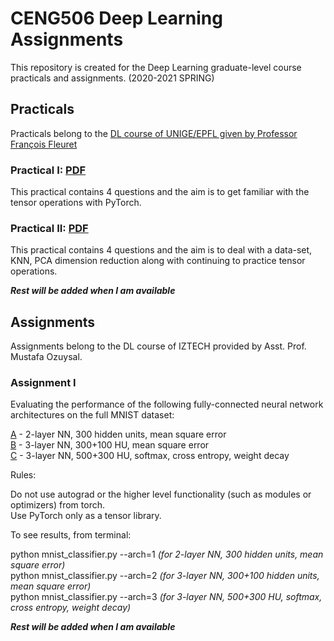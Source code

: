 # CENG506 Deep Learning Assignments
This repository is created for the Deep Learning graduate-level course practicals and assignments. (2020-2021 SPRING)

## Practicals
Practicals belong to the [DL course of UNIGE/EPFL given by Professor François Fleuret](https://fleuret.org/dlc/#information)

### Practical I: [PDF](https://github.com/AydinAlptug/CENG506-Deep-Learning-Assignments/blob/master/Practicals/Documents%20of%20Professor%20Fleuret/dlc-practical-1.pdf)
This practical contains 4 questions and the aim is to get familiar with the tensor operations with PyTorch.

### Practical II: [PDF](https://github.com/AydinAlptug/CENG506-Deep-Learning-Assignments/blob/master/Practicals/Documents%20of%20Professor%20Fleuret/dlc-practical-2.pdf)
This practical contains 4 questions and the aim is to deal with a data-set, KNN, PCA dimension reduction along with continuing to practice tensor operations.

***Rest will be added when I am available***

## Assignments
Assignments belong to the DL course of IZTECH provided by Asst. Prof. Mustafa Ozuysal.

### Assignment I
Evaluating the performance of the following fully-connected neural network architectures on the full MNIST dataset:

[A](https://github.com/AydinAlptug/CENG506-Deep-Learning-Assignments/blob/master/Assignments/Assignment%20I/A.py) - 2-layer NN, 300 hidden units, mean square error <br />
[B](https://github.com/AydinAlptug/CENG506-Deep-Learning-Assignments/blob/master/Assignments/Assignment%20I/B.py) - 3-layer NN, 300+100 HU, mean square error <br />
[C](https://github.com/AydinAlptug/CENG506-Deep-Learning-Assignments/blob/master/Assignments/Assignment%20I/C.py) - 3-layer NN, 500+300 HU, softmax, cross entropy, weight decay

Rules:

Do not use autograd or the higher level functionality (such as modules or optimizers) from torch. <br />
Use PyTorch only as a tensor library.

To see results, from terminal:

python mnist_classifier.py --arch=1 *(for 2-layer NN, 300 hidden units, mean square error)* <br />
python mnist_classifier.py --arch=2 *(for 3-layer NN, 300+100 hidden units, mean square error)* <br />
python mnist_classifier.py --arch=3 *(for 3-layer NN, 500+300 HU, softmax, cross entropy, weight decay)*

***Rest will be added when I am available***
